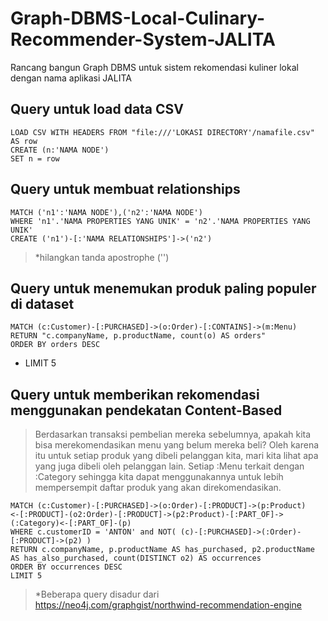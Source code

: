 # Graph-DBMS-Local-Culinary-Recommender-System-JALITA
Rancang bangun Graph DBMS untuk sistem rekomendasi kuliner lokal dengan nama aplikasi JALITA

## Query untuk load data CSV
```
LOAD CSV WITH HEADERS FROM "file:///'LOKASI DIRECTORY'/namafile.csv" AS row
CREATE (n:'NAMA NODE')
SET n = row
```

## Query untuk membuat relationships
```
MATCH ('n1':'NAMA NODE'),('n2':'NAMA NODE')
WHERE 'n1'.'NAMA PROPERTIES YANG UNIK' = 'n2'.'NAMA PROPERTIES YANG UNIK'
CREATE ('n1')-[:'NAMA RELATIONSHIPS']->('n2')
```
> *hilangkan tanda apostrophe ('')

## Query untuk menemukan produk paling populer di dataset
```
MATCH (c:Customer)-[:PURCHASED]->(o:Order)-[:CONTAINS]->(m:Menu)
RETURN "c.companyName, p.productName, count(o) AS orders"
ORDER BY orders DESC
```
- LIMIT 5

## Query untuk memberikan rekomendasi menggunakan pendekatan Content-Based
> Berdasarkan transaksi pembelian mereka sebelumnya, apakah kita bisa merekomendasikan menu yang belum mereka beli? Oleh karena itu untuk setiap produk yang dibeli pelanggan kita, mari kita lihat apa yang juga dibeli oleh pelanggan lain. Setiap :Menu terkait dengan :Category sehingga kita dapat menggunakannya untuk lebih mempersempit daftar produk yang akan direkomendasikan.

```
MATCH (c:Customer)-[:PURCHASED]->(o:Order)-[:PRODUCT]->(p:Product)
<-[:PRODUCT]-(o2:Order)-[:PRODUCT]->(p2:Product)-[:PART_OF]->(:Category)<-[:PART_OF]-(p)
WHERE c.customerID = 'ANTON' and NOT( (c)-[:PURCHASED]->(:Order)-[:PRODUCT]->(p2) )
RETURN c.companyName, p.productName AS has_purchased, p2.productName AS has_also_purchased, count(DISTINCT o2) AS occurrences
ORDER BY occurrences DESC
LIMIT 5
```

> *Beberapa query disadur dari https://neo4j.com/graphgist/northwind-recommendation-engine
